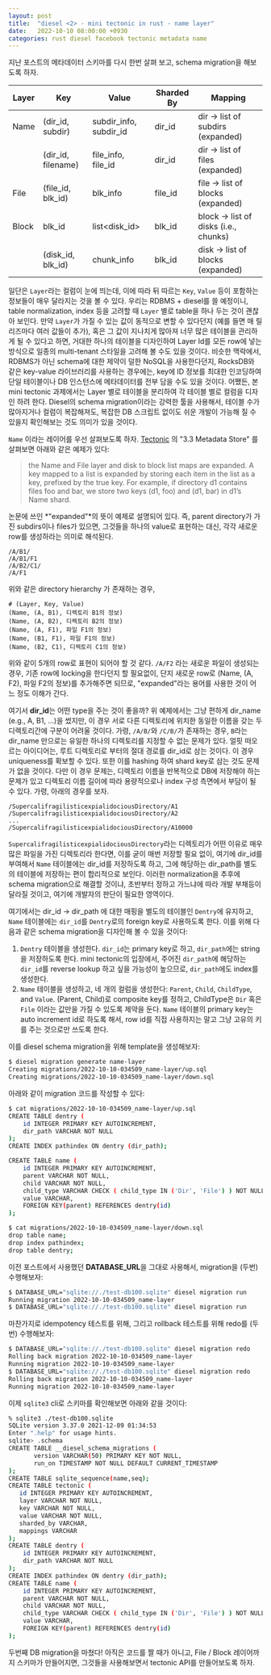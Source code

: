 ```yaml
---
layout: post
title:  "diesel <2> - mini tectonic in rust - name layer"
date:   2022-10-10 08:00:00 +0930
categories: rust diesel facebook tectonic metadata name
---
```


지난 포스트의 메타데이터 스키마를 다시 한번 살펴 보고, schema migration을 해보도록 하자.

| Layer | Key                | Value                  | Sharded By | Mapping                               |
|-------|--------------------|------------------------|------------|---------------------------------------|
| Name  | (dir_id, subdir)   | subdir_info, subdir_id | dir_id     | dir -> list of subdirs (expanded)     |
|       | (dir_id, filename) | file_info, file_id     | dir_id     | dir -> list of files (expanded)       |
| File  | (file_id, blk_id)  | blk_info               | file_id    | file -> list of blocks (expanded)     |
| Block | blk_id             | list<disk_id>          | blk_id     | block -> list of disks (i.e., chunks) |
|       | (disk_id, blk_id)  | chunk_info             | blk_id     | disk -> list of blocks (expanded)     |

일단은 `Layer`라는 컬럼이 눈에 띄는데, 이에 따라 뒤 따르는 `Key`, `Value` 등이
포함하는 정보들이 매우 달라지는 것을 볼 수 있다. 우리는 RDBMS + diesel를 쓸 예정이니,
table normalization, index 등을 고려할 때 `Layer` 별로 table을 하나 두는 것이
괜찮아 보인다. 만약 `Layer`가 가질 수 있는 값이 동적으로 변할 수 있다던지 (예를 들면 매 
릴리즈마다 여러 값들이 추가), 혹은 그 값이 지나치게 많아져 너무 많은 테이블을 관리하게
될 수 있다고 하면, 거대한 하나의 테이블을 디자인하여 Layer Id를 모든 row에 넣는 방식으로
일종의 multi-tenant 스타일을 고려해 볼 수도 있을 것이다. 비슷한 맥락에서, RDBMS가
아닌 schema에 대한 제약이 덜한 NoSQL을 사용한다던지, RocksDB와 같은 key-value 
라이브러리를 사용하는 경우에는, key에 ID 정보를 최대한 인코딩하여 단일 테이블이나 
DB 인스턴스에 메타데이터를 전부 담을 수도 있을 것이다. 어쨌든, 본 mini tectonic 과제에서는
Layer 별로 테이블을 분리하여 각 테이블 별로 컬럼을 디자인 하려 한다.
Diesel의 schema migration이라는 강력한 툴을 사용해서, 테이블 수가 많아지거나
컬럼이 복잡해져도, 복잡한 DB 스크립트 없이도 쉬운 개발이 가능해 질 수 있을지 
확인해보는 것도 의미가 있을 것이다.

`Name` 이라는 레이어를 우선 살펴보도록 하자.
[Tectonic](https://www.usenix.org/system/files/fast21-pan.pdf) 의
"3.3 Metadata Store" 를 살펴보면 아래와 같은 예제가 있다:

>  the Name and File layer and disk
to block list maps are expanded. A key mapped to a list is
expanded by storing each item in the list as a key, prefixed
by the true key. For example, if directory d1 contains files
foo and bar, we store two keys (d1, foo) and (d1, bar) in d1’s
Name shard.

논문에 쓰인 *"expanded"*의 뜻이 예제로 설명되어 있다. 즉, parent directory가
가진 subdirs이나 files가 있으면, 그것들을 하나의 value로 표현하는 대신, 각각 새로운
row를 생성하라는 의미로 해석된다.

```text
/A/B1/
/A/B1/F1
/A/B2/C1/
/A/F1
```
위와 같은 directory hierarchy 가 존재하는 경우,
```text
# (Layer, Key, Value)
(Name, (A, B1), 디렉토리 B1의 정보)
(Name, (A, B2), 디렉토리 B2의 정보) 
(Name, (A, F1), 파일 F1의 정보)
(Name, (B1, F1), 파일 F1의 정보)
(Name, (B2, C1), 디렉토리 C1의 정보)
```
위와 같이 5개의 row로 표현이 되어야 할 것 같다. `/A/F2` 라는 새로운 파일이 생성되는 경우,
기존 row에 locking을 한다던지 할 필요없이, 단지 새로운 row로 (Name, (A, F2), 파일 F2의 정보)를
추가해주면 되므로, "expanded"라는 용어를 사용한 것이 어느 정도 이해가 간다.

여기서 **dir_id**는 어떤 type을 주는 것이 좋을까? 위 예제에서는 그냥 편하게 dir_name (e.g., A, B1, ...)을
썼지만, 이 경우 서로 다른 디렉토리에 위치한 동일한 이름을 갖는 두 디렉토리간에 구분이
어려울 것이다. 가령, `/A/B/`와 `/C/B/`가 존재하는 경우, `B`라는 dir_name 만으로는
유일한 하나의 디렉토리를 지정할 수 없는 문제가 있다. 
얼핏 떠오르는 아이디어는, 루트 디렉토리로 부터의 절대 경로를 dir_id로 삼는 것이다. 
이 경우 uniqueness를 확보할 수 있다. 또한 이를 hashing 하여 shard key로 삼는 것도
문제가 없을 것이다. 다만 이 경우 문제는, 디렉토리 이름을 반복적으로 DB에 저장해야 하는 문제가
있고 디렉토리 이름 길이에 따라 용량적으로나 index 구성 측면에서 부담이 될 수 있다. 가령,
아래의 경우를 보자.

```text
/SupercalifragilisticexpialidociousDirectory/A1
/SupercalifragilisticexpialidociousDirectory/A2
...
/SupercalifragilisticexpialidociousDirectory/A10000
```

`SupercalifragilisticexpialidociousDirectory`라는 디렉토리가 어떤 이유로
매우 많은 파일을 가진 디렉토리라 한다면, 이를 굳이 매번 저장할 필요 없이, 여기에 dir_id를 부여해서
`Name` 테이블에는 dir_id를 저장하도록 하고, 그에 해당하는 dir_path를 별도의 테이블에 
저장하는 편이 합리적으로 보인다.
이러한 normalization을 추후에 schema migration으로 해결할 것이냐, 
초반부터 정하고 가느냐에 따라 개발 부채등이 달라질 것이고, 여기에 개발자의 판단이 필요한 영역이다. 

여기에서는 dir_id -> dir_path 에 대한 매핑을 별도의 테이블인 `Dentry`에 유지하고,
`Name` 테이블에는 `dir_id`를 `Dentry`로의 foreign key로 사용하도록 한다. 
이를 위해 다음과 같은 schema migration을 디자인해 볼 수 있을 것이다:

1. `Dentry` 테이블을 생성한다. `dir_id`는 primary key로 하고, `dir_path`에는
string을 저장하도록 한다. mini tectonic의 입장에서, 주어진 `dir_path`에 해당하는
`dir_id`를 reverse lookup 하고 싶을 가능성이 높으므로, `dir_path`에도 index를 생성한다.
2. `Name` 테이블을 생성하고, 네 개의 컬럼을 생성한다: `Parent`, `Child`, `ChildType`, and `Value`.
(Parent, Child)로 composite key를 정하고, ChildType은 `Dir` 혹은 `File` 이라는 
값만을 가질 수 있도록 제약을 둔다. `Name` 테이블의 primary key는 auto increment id로
하도록 해서, row id를 직접 사용하지는 말고 그냥 고유의 키를 주는 것으로만 쓰도록 한다.

이를 diesel schema migration을 위해 template을 생성해보자:

```bash
$ diesel migration generate name-layer
Creating migrations/2022-10-10-034509_name-layer/up.sql
Creating migrations/2022-10-10-034509_name-layer/down.sql
```

아래와 같이 migration 코드를 작성할 수 있다:
```bash
$ cat migrations/2022-10-10-034509_name-layer/up.sql
CREATE TABLE dentry (
    id INTEGER PRIMARY KEY AUTOINCREMENT,
    dir_path VARCHAR NOT NULL
);
CREATE INDEX pathindex ON dentry (dir_path);

CREATE TABLE name (
    id INTEGER PRIMARY KEY AUTOINCREMENT,
    parent VARCHAR NOT NULL,
    child VARCHAR NOT NULL,
    child_type VARCHAR CHECK ( child_type IN ('Dir', 'File') ) NOT NULL,
    value VARCHAR,
    FOREIGN KEY(parent) REFERENCES dentry(id)
);

$ cat migrations/2022-10-10-034509_name-layer/down.sql
drop table name;
drop index pathindex;
drop table dentry;
```

이전 포스트에서 사용했던 **DATABASE_URL**을 그대로 사용해서, migration을 (두번) 수행해보자:
```bash
$ DATABASE_URL="sqlite://./test-db100.sqlite" diesel migration run   
Running migration 2022-10-10-034509_name-layer
$ DATABASE_URL="sqlite://./test-db100.sqlite" diesel migration run
```

마찬가지로 idempotency 테스트를 위해, 그리고 rollback 테스트를 위해 redo를 (두번) 수행해보자:
```bash
$ DATABASE_URL="sqlite://./test-db100.sqlite" diesel migration redo
Rolling back migration 2022-10-10-034509_name-layer
Running migration 2022-10-10-034509_name-layer
$ DATABASE_URL="sqlite://./test-db100.sqlite" diesel migration redo
Rolling back migration 2022-10-10-034509_name-layer
Running migration 2022-10-10-034509_name-layer
```

이제 `sqlite3` cli로 스키마를 확인해보면 아래와 같을 것이다:
```bash
% sqlite3 ./test-db100.sqlite
SQLite version 3.37.0 2021-12-09 01:34:53
Enter ".help" for usage hints.
sqlite> .schema
CREATE TABLE __diesel_schema_migrations (
       version VARCHAR(50) PRIMARY KEY NOT NULL,
       run_on TIMESTAMP NOT NULL DEFAULT CURRENT_TIMESTAMP
);
CREATE TABLE sqlite_sequence(name,seq);
CREATE TABLE tectonic (
   id INTEGER PRIMARY KEY AUTOINCREMENT,
   layer VARCHAR NOT NULL,
   key VARCHAR NOT NULL,
   value VARCHAR NOT NULL,
   sharded_by VARCHAR,
   mappings VARCHAR
);
CREATE TABLE dentry (
    id INTEGER PRIMARY KEY AUTOINCREMENT,
    dir_path VARCHAR NOT NULL
);
CREATE INDEX pathindex ON dentry (dir_path);
CREATE TABLE name (
    id INTEGER PRIMARY KEY AUTOINCREMENT,
    parent VARCHAR NOT NULL,
    child VARCHAR NOT NULL,
    child_type VARCHAR CHECK ( child_type IN ('Dir', 'File') ) NOT NULL,
    value VARCHAR,
    FOREIGN KEY(parent) REFERENCES dentry(id)
);
```

두번째 DB migration을 마쳤다! 아직은 코드를 짤 때가 아니고, File / Block 레이어까지
스키마가 만들어지면, 그것들을 사용해보면서 tectonic API를 만들어보도록 하자.